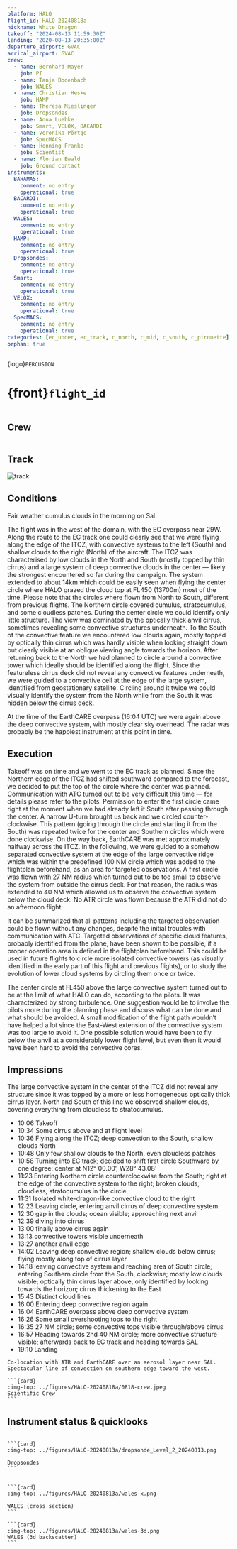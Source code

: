 ```yaml
---
platform: HALO
flight_id: HALO-20240818a
nickname: White Dragon
takeoff: "2024-08-13 11:59:30Z"
landing: "2020-08-13 20:35:00Z"
departure_airport: GVAC
arrical_airport: GVAC
crew:
  - name: Bernhard Mayer
    job: PI
  - name: Tanja Bodenbach
    job: WALES
  - name: Christian Heske
    job: HAMP
  - name: Theresa Mieslinger
    job: Dropsondes
  - name: Anna Luebke
    job: Smart, VELOX, BACARDI
  - name: Veronika Pörtge
    job: SpecMACS
  - name: Henning Franke
    job: Scientist
  - name: Florian Ewald
    job: Ground contact
instruments:
  BAHAMAS:
    comment: no entry
    operational: true
  BACARDI:
    comment: no entry
    operational: true
  WALES:
    comment: no entry
    operational: true
  HAMP:
    comment: no entry
    operational: true
  Dropsondes:
    comment: no entry
    operational: true
  Smart:
    comment: no entry
    operational: true
  VELOX:
    comment: no entry
    operational: true
  SpecMACS:
    comment: no entry
    operational: true
categories: [ec_under, ec_track, c_north, c_mid, c_south, c_pirouette]
orphan: true
---
```


{logo}`PERCUSION`

# {front}`flight_id`

```{badges}
```

## Crew

```{crew-list}
```

## Track
![track](../figures/HALO-20240818a/HALO-20240818a-track.jpeg)

## Conditions

Fair weather cumulus clouds in the morning on Sal.

The flight was in the west of the domain, with the EC overpass near 29W. Along the route to the EC track one could clearly see that we were flying along the edge of the ITCZ, with convective systems to the left (South) and shallow clouds to the right (North) of the aircraft. The ITCZ was characterised by low clouds in the North and South (mostly topped by thin cirrus) and a large system of deep convective clouds in the center — likely the strongest encountered so far during the campaign. The system extended to about 14km which could be easily seen when flying the center circle where HALO grazed the cloud top at FL450 (13700m) most of the time. Please note that the circles where flown from North to South, different from previous flights. The Northern circle covered cumulus, stratocumulus, and some cloudless patches. During the center circle we could identify only little structure. The view was dominated by the optically thick anvil cirrus, sometimes revealing some convective structures underneath. To the South of the convective feature we encountered low clouds again, mostly topped by optically thin cirrus which was hardly visible when looking straight down but clearly visible at an oblique viewing angle towards the horizon. After returning back to the North we had planned to circle around a convective tower which ideally should be identified along the flight. Since the featureless cirrus deck did not reveal any convective features underneath, we were guided to a convective cell at the edge of the large system, identified from geostationary satellite. Circling around it twice we could visually identify the system from the North while from the South it was hidden below the cirrus deck. 

At the time of the EarthCARE overpass (16:04 UTC) we were again above the deep convective system, with mostly clear sky overhead. The radar was probably be the happiest instrument at this point in time.

## Execution

Takeoff was on time and we went to the EC track as planned. Since the Northern edge of the ITCZ had shifted southward compared to the forecast, we decided to put the top of the circle where the center was planned. Communication with ATC turned out to be very difficult this time — for details please refer to the pilots. Permission to enter the first circle came right at the moment when we had already left it South after passing through the center. A narrow U-turn brought us back and we circled counter-clockwise. This pattern (going through the circle and starting it from the South) was repeated twice for the center and Southern circles which were done clockwise. On the way back, EarthCARE was met approximately halfway across the ITCZ. In the following, we were guided to a somehow separated convective system at the edge of the large convective ridge which was within the predefined 100 NM circle which was added to the flightplan beforehand, as an area for targeted observations. A first circle was flown with 27 NM radius which turned out to be too small to observe the system from outside the cirrus deck. For that reason, the radius was extended to 40 NM which allowed us to observe the convective system below the cloud deck. No ATR circle was flown because the ATR did not do an afternoon flight.

It can be summarized that all patterns including the targeted observation could be flown without any changes, despite the initial troubles with communication with ATC. Targeted observations of specific cloud features, probably identified from the plane, have been shown to be possible, if a proper operation area is defined in the flightplan beforehand. This could be used in future flights to circle more isolated convective towers (as visually identified in the early part of this flight and previous flights), or to study the evolution of lower cloud systems by circling them once or twice. 

The center circle at FL450 above the large convective system turned out to be at the limit of what HALO can do, according to the pilots. It was characterized by strong turbulence. One suggestion would be to involve the pilots more during the planning phase and discuss what can be done and what should be avoided. A small modification of the flight path wouldn’t have helped a lot since the East-West extension of the convective system was too large to avoid it. One possible solution would have been to fly below the anvil at a considerably lower flight level, but even then it would have been hard to avoid the convective cores. 

## Impressions

The large convective system in the center of the ITCZ did not reveal any structure since it was topped by a more or less homogeneous optically thick cirrus layer. North and South of this line we observed shallow clouds, covering everything from cloudless to stratocumulus. 

 - 10:06 Takeoff 
 - 10:34 Some cirrus above and at flight level
 - 10:36 Flying along the ITCZ; deep convection to the South, shallow clouds North
 - 10:48 Only few shallow clouds to the North, even cloudless patches
 - 10:58 Turning into EC track; decided to shift first circle Southward by one degree: center at N12° 00.00’, W28° 43.08’ 
 - 11:23 Entering Northern circle counterclockwise from the South; right at the edge of the convective system to the right; broken clouds, cloudless, stratocumulus in the circle
 - 11:31 Isolated white-dragon-like convective cloud to the right
 - 12:23 Leaving circle, entering anvil cirrus of deep convective system 
 - 12:30 gap in the clouds; ocean visible; approaching next anvil
 - 12:39 diving into cirrus 
 - 13:00 finally above cirrus again
 - 13:13 convective towers visible underneath
 - 13:27 another anvil edge
 - 14:02 Leaving deep convective region; shallow clouds below cirrus; flying mostly along top of cirrus layer
 - 14:18 leaving convective system and reaching area of South circle; entering Southern circle from the South, clockwise; mostly low clouds visible; optically thin cirrus layer above, only identified by looking towards the horizon; cirrus thickening to the East
 - 15:43 Distinct cloud lines 
 - 16:00 Entering deep convective region again
 - 16:04 EarthCARE overpass above deep convective system
 - 16:26 Some small overshooting tops to the right
 - 16:35 27 NM circle; some convective tops visible through/above cirrus
 - 16:57 Heading towards 2nd 40 NM circle; more convective structure visible; afterwards back to EC track and heading towards SAL
 - 19:10 Landing 

```{note}
Co-location with ATR and EarthCARE over an aerosol layer near SAL. Spectacular line of convection on southern edge toward the west.
```

````{card-carousel} 2
```{card}
:img-top: ../figures/HALO-20240818a/0818-crew.jpeg
Scientific Crew
```
````

## Instrument status & quicklooks

```{instrument-table}
```
````{card-carousel} 2
```{card}
:img-top: ../figures/HALO-20240813a/dropsonde_Level_2_20240813.png

Dropsondes
```


```{card}
:img-top: ../figures/HALO-20240813a/wales-x.png

WALES (cross section)
```

```{card}
:img-top: ../figures/HALO-20240813a/wales-3d.png
WALES (3d backscatter)
```

````
